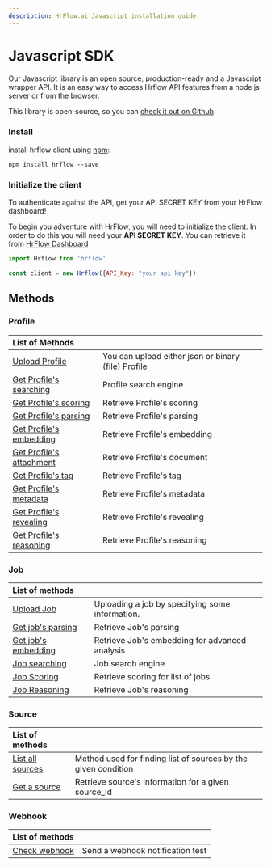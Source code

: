 ```yaml
---
description: HrFlow.ai Javascript installation guide.
---
```


# Javascript SDK

Our Javascript library is an open source, production-ready and a Javascript wrapper API. It is an easy way to access Hrflow API features from a node js server or from the browser.

This library is open-source, so you can [check it out on Github](https://github.com/Riminder/javascript-hrflow-api).

### Install

install hrflow client using [npm](https://www.npmjs.com/):

```text
npm install hrflow --save
```



### Initialize the client

To authenticate against the API, get your API SECRET KEY from your HrFlow dashboard!

To begin you adventure with HrFlow,  you will need to initialize the client. In order to do this you will need your **API SECRET KEY**. You can retrieve it from [HrFlow Dashboard](https://developers.hrflow.ai/getting-started/authentication)

```javascript
import Hrflow from 'hrflow'

const client = new Hrflow({API_Key: "your api key"});
```



## Methods

### Profile

| List of Methods |  |
| :--- | :--- |
| [Upload Profile](https://developers.hrflow.ai/api-reference/profile-api/post-profile) | You can upload either json or binary \(file\) Profile |
| [Get Profile's searching](https://developers.hrflow.ai/api-reference/profile-api/get-profiles-searching) | Profile search engine |
| [Get Profile's scoring](https://developers.hrflow.ai/api-reference/profile-api/get-profiles-scoring) | Retrieve Profile's scoring |
| [Get Profile's parsing](https://developers.hrflow.ai/api-reference/profile-api/get-profile-parsing) | Retrieve Profile's parsing |
| [Get Profile's embedding](https://developers.hrflow.ai/api-reference/profile-api/get-profile-embedding) | Retrieve Profile's embedding |
| [Get Profile's attachment](https://developers.hrflow.ai/api-reference/profile-api/get-profile-attachments) | Retrieve Profile's document |
| [Get Profile's tag](https://developers.hrflow.ai/api-reference/profile-api/get-profile-tags) | Retrieve Profile's tag |
| [Get Profile's metadata](https://developers.hrflow.ai/api-reference/profile-api/get-profile-metadatas) | Retrieve Profile's metadata |
| [Get Profile's revealing](https://developers.hrflow.ai/api-reference/profile-api/get-profile-revealing) | Retrieve Profile's revealing |
| [Get Profile's reasoning](https://developers.hrflow.ai/api-reference/profile-api/get-profile-reasoning) | Retrieve Profile's reasoning |

### Job

| List of methods |  |
| :--- | :--- |
| [Upload Job](https://developers.hrflow.ai/api-reference/job-api/post-job) | Uploading a job by specifying some information. |
| [Get job's parsing](https://developers.hrflow.ai/api-reference/job-api/get-job-parsing) | Retrieve Job's parsing |
| [Get job's embedding](https://developers.hrflow.ai/api-reference/job-api/get-job-embedding) | Retrieve Job's embedding for advanced analysis |
| [Job searching](https://developers.hrflow.ai/api-reference/job-api/get-job-searching) | Job search engine |
| [Job Scoring](https://developers.hrflow.ai/api-reference/job-api/get-jobs-scoring) | Retrieve scoring for list of jobs |
| [Job Reasoning](https://developers.hrflow.ai/api-reference/job-api/get-jobs-reasoning) | Retrieve Job's reasoning |

### Source

| List of methods |  |
| :--- | :--- |
| [List all sources](https://developers.hrflow.ai/api-reference/source-api/get-sources) | Method used for finding list of sources by the given condition |
| [Get a source](https://developers.hrflow.ai/api-reference/source-api/get-source) | Retrieve source's information for a given source\_id |

### Webhook

| List of methods |  |
| :--- | :--- |
| [Check webhook](https://developers.hrflow.ai/api-reference/events/authentification) | Send a webhook notification test |



